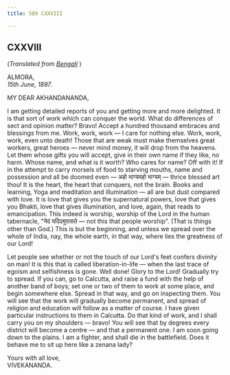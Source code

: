 ```yaml
---
title: 589 CXXVIII

---
```

  

  


## CXXVIII

(*Translated from [Bengali](b7346e6128.pdf)* )

ALMORA,  
*15th June, 1897*.

MY DEAR AKHANDANANDA,

I am getting detailed reports of you and getting more and more
delighted. It is that sort of work which can conquer the world. What do
differences of sect and opinion matter? Bravo! Accept a hundred thousand
embraces and blessings from me. Work, work, work — I care for nothing
else. Work, work, work, even unto death! Those that are weak must make
themselves great workers, great heroes — never mind money, it will drop
from the heavens. Let them whose gifts you will accept, give in their
own name if they like, no harm. Whose name, and what is it worth? Who
cares for name? Off with it! If in the attempt to carry morsels of food
to starving mouths, name and possession and all be doomed even — अहो
भाग्यमहो भाग्यम् — thrice blessed art thou! It is the heart, the heart
that conquers, not the brain. Books and learning, Yoga and meditation
and illumination — all are but dust compared with love. It is love that
gives you the supernatural powers, love that gives you Bhakti, love that
gives illumination, and love, again, that reads to emancipation. This
indeed is worship, worship of the Lord in the human tabernacle, "नेदं
यदिदमुपासते — not this that people worship". (That is things other than
God.) This is but the beginning, and unless we spread over the whole of
India, nay, the whole earth, in that way, where lies the greatness of
our Lord!

Let people see whether or not the touch of our Lord's feet confers
divinity on man! It is this that is called liberation-in-life — when the
last trace of egoism and selfishness is gone. Well done! Glory to the
Lord! Gradually try to spread. If you can, go to Calcutta, and raise a
fund with the help of another band of boys; set one or two of them to
work at some place, and begin somewhere else. Spread in that way, and go
on inspecting them. You will see that the work will gradually become
permanent, and spread of religion and education will follow as a matter
of course. I have given particular instructions to them in Calcutta. Do
that kind of work, and I shall carry you on my shoulders — bravo! You
will see that by degrees every district will become a centre — and that
a permanent one. I am soon going down to the plains. I am a fighter, and
shall die in the battlefield. Does it behave me to sit up here like a
zenana lady?

Yours with all love,  
VIVEKANANDA.